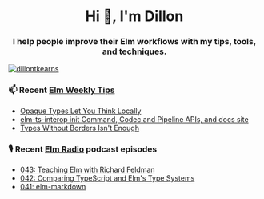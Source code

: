 <h1 align="center">Hi 👋, I'm Dillon</h1>
<h3 align="center">I help people improve their Elm workflows with my tips, tools, and techniques.</h3>


<p align="left"> <a href="https://twitter.com/dillontkearns" target="blank"><img src="https://img.shields.io/twitter/follow/dillontkearns" alt="dillontkearns" /></a> </p>


### 📫 Recent [Elm Weekly Tips](https://incrementalelm.com/tips)
<!-- BLOG-POST-LIST:START -->
- [Opaque Types Let You Think Locally](https://incrementalelm.com/opaque-types-let-you-think-locally)
- [elm-ts-interop init Command, Codec and Pipeline APIs, and docs site](https://incrementalelm.com/elm-ts-interop-improvements)
- [Types Without Borders Isn&#39;t Enough](https://incrementalelm.com/types-without-borders-isnt-enough)
<!-- BLOG-POST-LIST:END -->

### 🎙 Recent [Elm Radio](https://elm-radio.com/) podcast episodes
<!-- ELM-RADIO-LIST:START -->
- [043: Teaching Elm with Richard Feldman](https://elm-radio.com/episode/teaching-elm)
- [042: Comparing TypeScript and Elm&#39;s Type Systems](https://elm-radio.com/episode/ts-and-elm-type-systems)
- [041: elm-markdown](https://elm-radio.com/episode/elm-markdown)
<!-- ELM-RADIO-LIST:END -->
